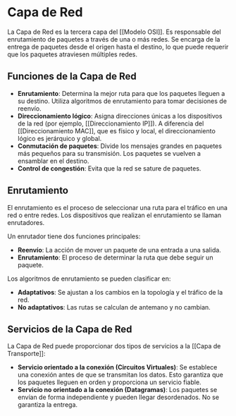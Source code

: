 # Capa de Red

La Capa de Red es la tercera capa del [[Modelo OSI]]. Es responsable del enrutamiento de paquetes a través de una o más redes. Se encarga de la entrega de paquetes desde el origen hasta el destino, lo que puede requerir que los paquetes atraviesen múltiples redes.

## Funciones de la Capa de Red

*   **Enrutamiento**: Determina la mejor ruta para que los paquetes lleguen a su destino. Utiliza algoritmos de enrutamiento para tomar decisiones de reenvío.
*   **Direccionamiento lógico**: Asigna direcciones únicas a los dispositivos de la red (por ejemplo, [[Direccionamiento IP]]). A diferencia del [[Direccionamiento MAC]], que es físico y local, el direccionamiento lógico es jerárquico y global.
*   **Conmutación de paquetes**: Divide los mensajes grandes en paquetes más pequeños para su transmisión. Los paquetes se vuelven a ensamblar en el destino.
*   **Control de congestión**: Evita que la red se sature de paquetes.

## Enrutamiento

El enrutamiento es el proceso de seleccionar una ruta para el tráfico en una red o entre redes. Los dispositivos que realizan el enrutamiento se llaman enrutadores.

Un enrutador tiene dos funciones principales:

*   **Reenvío**: La acción de mover un paquete de una entrada a una salida.
*   **Enrutamiento**: El proceso de determinar la ruta que debe seguir un paquete.

Los algoritmos de enrutamiento se pueden clasificar en:

*   **Adaptativos**: Se ajustan a los cambios en la topología y el tráfico de la red.
*   **No adaptativos**: Las rutas se calculan de antemano y no cambian.

## Servicios de la Capa de Red

La Capa de Red puede proporcionar dos tipos de servicios a la [[Capa de Transporte]]:

*   **Servicio orientado a la conexión (Circuitos Virtuales)**: Se establece una conexión antes de que se transmitan los datos. Esto garantiza que los paquetes lleguen en orden y proporciona un servicio fiable.
*   **Servicio no orientado a la conexión (Datagramas)**: Los paquetes se envían de forma independiente y pueden llegar desordenados. No se garantiza la entrega.
